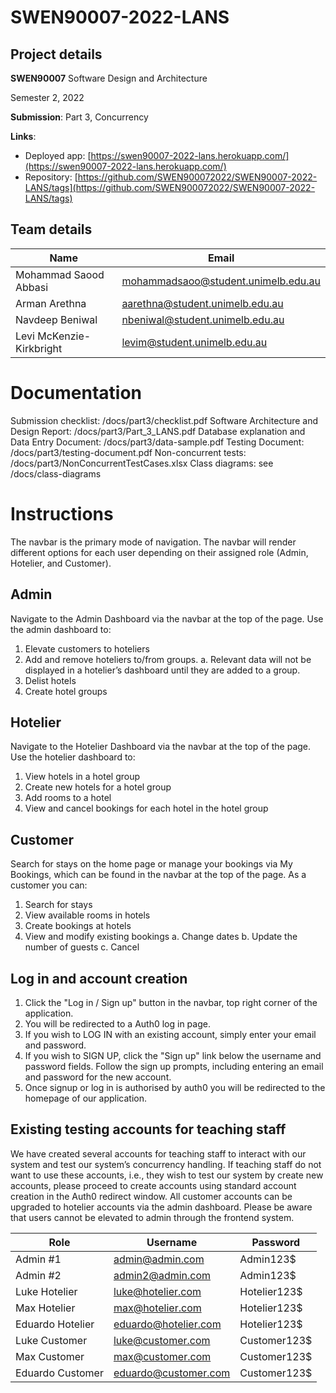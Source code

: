 # SWEN90007-2022-LANS
## Project details
**SWEN90007** Software Design and Architecture

Semester 2, 2022

**Submission**: Part 3, Concurrency

**Links**:
- Deployed app: [https://swen90007-2022-lans.herokuapp.com/](https://swen90007-2022-lans.herokuapp.com/)
- Repository: [https://github.com/SWEN900072022/SWEN90007-2022-LANS/tags](https://github.com/SWEN900072022/SWEN90007-2022-LANS/tags)

## Team details
| Name                     | Email                               |
|--------------------------|-------------------------------------|
| Mohammad Saood Abbasi    | mohammadsaoo@student.unimelb.edu.au |
| Arman Arethna            | aarethna@student.unimelb.edu.au     |
| Navdeep Beniwal          | nbeniwal@student.unimelb.edu.au     |
| Levi McKenzie-Kirkbright | levim@student.unimelb.edu.au        |

# Documentation
Submission checklist: /docs/part3/checklist.pdf
Software Architecture and Design Report: /docs/part3/Part_3_LANS.pdf
Database explanation and Data Entry Document: /docs/part3/data-sample.pdf
Testing Document: /docs/part3/testing-document.pdf
Non-concurrent tests: /docs/part3/NonConcurrentTestCases.xlsx
Class diagrams: see /docs/class-diagrams
# Instructions
The navbar is the primary mode of navigation. The navbar will render different options for each user depending on their assigned role (Admin, Hotelier, and Customer).

## Admin
Navigate to the Admin Dashboard via the navbar at the top of the page.
Use the admin dashboard to:
1.	Elevate customers to hoteliers
2.	Add and remove hoteliers to/from groups.
      a.	Relevant data will not be displayed in a hotelier’s dashboard until they are added to a group.
3.	Delist hotels
4.	Create hotel groups

## Hotelier
Navigate to the Hotelier Dashboard via the navbar at the top of the page.
Use the hotelier dashboard to:
1.	View hotels in a hotel group 
2.  Create new hotels for a hotel group
3.  Add rooms to a hotel
4.  View and cancel bookings for each hotel in the hotel group

## Customer
Search for stays on the home page or manage your bookings via My Bookings, which can be found in the navbar at the top of the page.
As a customer you can:
1.	Search for stays
2.	View available rooms in hotels
3.	Create bookings at hotels
4.	View and modify existing bookings
      a.	Change dates
      b.	Update the number of guests
      c.	Cancel

## Log in and account creation
1. Click the "Log in / Sign up" button in the navbar, top right corner of the application.
2. You will be redirected to a Auth0 log in page.
3. If you wish to LOG IN with an existing account, simply enter your email and password.
4. If you wish to SIGN UP, click the "Sign up" link below the username and password fields. Follow the sign up prompts, including entering an email and password for the new account.
5. Once signup or log in is authorised by auth0 you will be redirected to the homepage of our application.

## Existing testing accounts for teaching staff
We have created several accounts for teaching staff to interact with our system and test our system’s concurrency handling. If teaching staff do not want to use these accounts, i.e., they wish to test our system by create new accounts, please proceed to create accounts using standard account creation in the Auth0 redirect window. All customer accounts can be upgraded to hotelier accounts via the admin dashboard.
Please be aware that users cannot be elevated to admin through the frontend system.

| Role             | Username             | Password     |
|------------------|----------------------|--------------|
| Admin #1         | admin@admin.com      | Admin123$    |
| Admin #2         | admin2@admin.com     | Admin123$    |
| Luke Hotelier    | luke@hotelier.com    | Hotelier123$ |
| Max Hotelier     | max@hotelier.com     | Hotelier123$ |
| Eduardo Hotelier | eduardo@hotelier.com | Hotelier123$ |
| Luke Customer    | luke@customer.com    | Customer123$ |
| Max Customer     | max@customer.com     | Customer123$ |
| Eduardo Customer | eduardo@customer.com | Customer123$ |